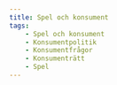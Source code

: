 ```yaml
---
title: Spel och konsument
tags:
    - Spel och konsument
    - Konsumentpolitik
    - Konsumentfrågor
    - Konsumenträtt
    - Spel
---
```

